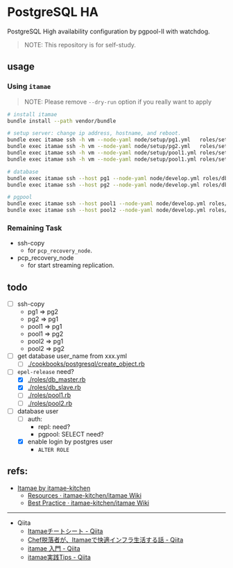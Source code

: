 # PostgreSQL HA

PostgreSQL High availability configuration by pgpool-II with watchdog.

> NOTE: This repository is for self-study.



## usage

### Using `itamae`

> NOTE: Please remove `--dry-run` option if you really want to apply

```sh
# install itamae
bundle install --path vendor/bundle

# setup server: change ip address, hostname, and reboot.
bundle exec itamae ssh -h vm --node-yaml node/setup/pg1.yml   roles/setup.rb --dry-run
bundle exec itamae ssh -h vm --node-yaml node/setup/pg2.yml   roles/setup.rb --dry-run
bundle exec itamae ssh -h vm --node-yaml node/setup/pool1.yml roles/setup.rb --dry-run
bundle exec itamae ssh -h vm --node-yaml node/setup/pool1.yml roles/setup.rb --dry-run

# database
bundle exec itamae ssh --host pg1 --node-yaml node/develop.yml roles/db_master.rb --dry-run
bundle exec itamae ssh --host pg2 --node-yaml node/develop.yml roles/db_slave.rb  --dry-run

# pgpool
bundle exec itamae ssh --host pool1 --node-yaml node/develop.yml roles/pool1.rb --dry-run
bundle exec itamae ssh --host pool2 --node-yaml node/develop.yml roles/pool2.rb --dry-run
```

### Remaining Task

- ssh-copy
  - for `pcp_recovery_node`.
- pcp_recovery_node
  - for start streaming replication.



## todo

- [ ] ssh-copy
  - pg1 => pg2
  - pg2 => pg1
  - pool1 => pg1
  - pool1 => pg2
  - pool2 => pg1
  - pool2 => pg2
- [ ] get database user_name from xxx.yml
  - [ ] [./cookbooks/postgresql/create_object.rb](./cookbooks/postgresql/create_object.rb)
- [ ] `epel-release` need?
  - [x] [./roles/db_master.rb](./roles/db_master.rb)
  - [x] [./roles/db_slave.rb](./roles/db_slave.rb)
  - [ ] [./roles/pool1.rb](./roles/pool1.rb)
  - [ ] [./roles/pool2.rb](./roles/pool2.rb)
- [ ] database user
  - [ ] auth:
    - repl: need?
    - pgpool: SELECT need?
  - [x] enable login by postgres user
    - `ALTER ROLE`



## refs:

- [Itamae by itamae-kitchen][itamae]
  - [Resources · itamae-kitchen/itamae Wiki][Resources]
  - [Best Practice · itamae-kitchen/itamae Wiki][Best-Practice]

---

- Qiita
  - [Itamaeチートシート - Qiita][qiita1]
  - [Chef脱落者が、Itamaeで快適インフラ生活する話 - Qiita][qiita2]
  - [itamae 入門 - Qiita][qiita3]
  - [itamae実践Tips - Qiita][qiita4]



[itamae]:        http://itamae.kitchen/
[Resources]:     https://github.com/itamae-kitchen/itamae/wiki/Resources
[Best-Practice]: https://github.com/itamae-kitchen/itamae/wiki/Best-Practice
[qiita1]:        https://qiita.com/fukuiretu/items/170aa956731f2ffb5715
[qiita2]:        https://qiita.com/zaru/items/8ae6182e544aac6f6d79
[qiita3]:        https://qiita.com/rasenn/items/8e234489b0d92ed74cfe
[qiita4]:        https://qiita.com/sue445/items/b67b0e7209a7fae1a52a

